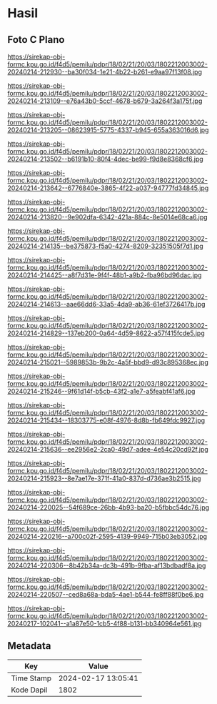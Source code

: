 # Hasil

## Foto C Plano

https://sirekap-obj-formc.kpu.go.id/f4d5/pemilu/pdpr/18/02/21/20/03/1802212003002-20240214-212930--ba30f034-1e21-4b22-b261-e9aa97f13f08.jpg

https://sirekap-obj-formc.kpu.go.id/f4d5/pemilu/pdpr/18/02/21/20/03/1802212003002-20240214-213109--e76a43b0-5ccf-4678-b679-3a264f3a175f.jpg

https://sirekap-obj-formc.kpu.go.id/f4d5/pemilu/pdpr/18/02/21/20/03/1802212003002-20240214-213205--08623915-5775-4337-b945-655a363016d6.jpg

https://sirekap-obj-formc.kpu.go.id/f4d5/pemilu/pdpr/18/02/21/20/03/1802212003002-20240214-213502--b6191b10-80f4-4dec-be99-f9d8e8368cf6.jpg

https://sirekap-obj-formc.kpu.go.id/f4d5/pemilu/pdpr/18/02/21/20/03/1802212003002-20240214-213642--6776840e-3865-4f22-a037-94777fd34845.jpg

https://sirekap-obj-formc.kpu.go.id/f4d5/pemilu/pdpr/18/02/21/20/03/1802212003002-20240214-213820--9e902dfa-6342-421a-884c-8e5014e68ca6.jpg

https://sirekap-obj-formc.kpu.go.id/f4d5/pemilu/pdpr/18/02/21/20/03/1802212003002-20240214-214135--be375873-f5a0-4274-8209-32351505f7d1.jpg

https://sirekap-obj-formc.kpu.go.id/f4d5/pemilu/pdpr/18/02/21/20/03/1802212003002-20240214-214425--a8f7d31e-9f4f-48b1-a9b2-fba96bd96dac.jpg

https://sirekap-obj-formc.kpu.go.id/f4d5/pemilu/pdpr/18/02/21/20/03/1802212003002-20240214-214613--aae66dd6-33a5-4da9-ab36-61ef3726417b.jpg

https://sirekap-obj-formc.kpu.go.id/f4d5/pemilu/pdpr/18/02/21/20/03/1802212003002-20240214-214829--137eb200-0a64-4d59-8622-a57f415fcde5.jpg

https://sirekap-obj-formc.kpu.go.id/f4d5/pemilu/pdpr/18/02/21/20/03/1802212003002-20240214-215021--5989853b-9b2c-4a5f-bbd9-d93c895368ec.jpg

https://sirekap-obj-formc.kpu.go.id/f4d5/pemilu/pdpr/18/02/21/20/03/1802212003002-20240214-215246--9f61d14f-b5cb-43f2-a1e7-a5feabf41af6.jpg

https://sirekap-obj-formc.kpu.go.id/f4d5/pemilu/pdpr/18/02/21/20/03/1802212003002-20240214-215434--18303775-e08f-4976-8d8b-fb649fdc9927.jpg

https://sirekap-obj-formc.kpu.go.id/f4d5/pemilu/pdpr/18/02/21/20/03/1802212003002-20240214-215636--ee2956e2-2ca0-49d7-adee-4e54c20cd92f.jpg

https://sirekap-obj-formc.kpu.go.id/f4d5/pemilu/pdpr/18/02/21/20/03/1802212003002-20240214-215923--8e7ae17e-371f-41a0-837d-d736ae3b2515.jpg

https://sirekap-obj-formc.kpu.go.id/f4d5/pemilu/pdpr/18/02/21/20/03/1802212003002-20240214-220025--54f689ce-26bb-4b93-ba20-b5fbbc54dc76.jpg

https://sirekap-obj-formc.kpu.go.id/f4d5/pemilu/pdpr/18/02/21/20/03/1802212003002-20240214-220216--a700c02f-2595-4139-9949-715b03eb3052.jpg

https://sirekap-obj-formc.kpu.go.id/f4d5/pemilu/pdpr/18/02/21/20/03/1802212003002-20240214-220306--8b42b34a-dc3b-491b-9fba-af13bdbadf8a.jpg

https://sirekap-obj-formc.kpu.go.id/f4d5/pemilu/pdpr/18/02/21/20/03/1802212003002-20240214-220507--ced8a68a-bda5-4ae1-b544-fe8ff88f0be6.jpg

https://sirekap-obj-formc.kpu.go.id/f4d5/pemilu/pdpr/18/02/21/20/03/1802212003002-20240217-102041--a1a87e50-1cb5-4f88-b131-bb340964e561.jpg


## Metadata

| Key        | Value               |
| ---------- | ------------------- |
| Time Stamp | 2024-02-17 13:05:41 |
| Kode Dapil | 1802                |



